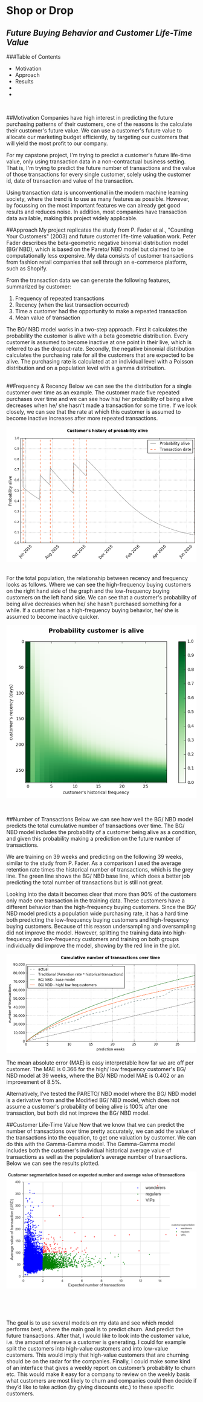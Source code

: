 # **Shop or Drop**
## *Future Buying Behavior and Customer Life-Time Value*

###Table of Contents
* Motivation
* Approach
* Results
*
*
<br>

##Motivation
Companies have high interest in predicting the future purchasing patterns of their customers, one of the reasons is the calculate their customer's future value. We can use a customer's future value to allocate our marketing budget efficiently, by targeting our customers that will yield the most profit to our company.  

For my capstone project, I'm trying to predict a customer's future life-time value, only using transaction data in a non-contractual business setting. That is, I'm trying to predict the future number of transactions and the value of those transactions for every single customer, solely using the customer id, date of transaction and value of the transaction.

Using transaction data is unconventional in the modern machine learning society, where the trend is to use as many features as possible. However, by focussing on the most important features we can already get good results and reduces noise. In addition, most companies have transaction data available, making this project widely applicable.
<br>

##Approach
My project replicates the study from P. Fader et al., "Counting Your Customers" (2003) and future customer life-time valuation work. Peter Fader describes the beta-geometric negative binomial distribution model (BG/ NBD), which is based on the Pareto/ NBD model but claimed to be computationally less expensive. My data consists of customer transactions from fashion retail companies that sell through an e-commerce platform, such as Shopify.

From the transaction data we can generate the following features, summarized by customer:
  1. Frequency of repeated transactions
  2. Recency (when the last transaction occurred)
  3. Time a customer had the opportunity to make a repeated transaction
  4. Mean value of transaction

The BG/ NBD model works in a two-step approach. First it calculates the probability the customer is alive with a beta geometric distribution. Every customer is assumed to become inactive at one point in their live, which is referred to as the dropout-rate. Secondly, the negative binomial distribution calculates the purchasing rate for all the customers that are expected to be alive. The purchasing rate is calculated at an individual level with a Poisson distribution and on a population level with a gamma distribution.  
<br>

##Frequency & Recency
Below we can see the the distribution for a single customer over time as an example. The customer made five repeated purchases over time and we can see how his/ her probability of being alive decreases when he/ she hasn't made a transaction for some time. If we look closely, we can see that the rate at which this customer is assumed to become inactive increases after more repeated transactions.

![Single distribution](/img/single_distribution.png)

<br>
For the total population, the relationship between recency and frequency looks as follows. Where we can see the high-frequency buying customers on the right hand side of the graph and the low-frequency buying customers on the left hand side. We can see that a customer's probability of being alive decreases when he/ she hasn't purchased something for a while. If a customer has a high-frequency buying behavior, he/ she is assumed to become inactive quicker.

![Recency frequency population](/img/rec_freq_population.png)

<br>


##Number of Transactions
Below we can see how well the BG/ NBD model predicts the total cumulative number of transactions over time. The BG/ NBD model includes the probability of a customer being alive as a condition, and given this probability making a prediction on the future number of transactions.

We are training on 39 weeks and predicting on the following 39 weeks, similar to the study from P. Fader. As a comparison I used the average retention rate times the historical number of transactions, which is the grey line. The green line shows the BG/ NBD base line, which does a better job predicting the total number of transactions but is still not great.

Looking into the data it becomes clear that more than 90% of the customers only made one transaction in the training data. These customers have a different behavior than the high-frequency buying customers. Since the BG/ NBD model predicts a population wide purchasing rate, it has a hard time both predicting the low-frequency buying customers and high-frequency buying customers. Because of this reason undersampling and oversampling did not improve the model. However, splitting the training data into high-frequency and low-frequency customers and training on both groups individually did improve the model, showing by the red line in the plot.

![Cumulative number of transactions over time](/img/cum_num_trans.png)

The mean absolute error (MAE) is easy interpretable how far we are off per customer. The MAE is 0.366 for the high/ low frequency customer's BG/ NBD model at 39 weeks, where the BG/ NBD model MAE is 0.402 or an improvement of 8.5%.

Alternatively, I've tested the PARETO/ NBD model where the BG/ NBD model is a derivative from and the Modified BG/ NBD model, which does not assume a customer's probability of being alive is 100% after one transaction, but both did not improve the BG/ NBD model.
<br>

##Customer Life-Time Value
Now that we know that we can predict the number of transactions over time pretty accurately, we can add the value of the transactions into the equation, to get one valuation by customer. We can do this with the Gamma-Gamma model. The Gamma-Gamma model includes both the customer's individual historical average value of transactions as well as the population's average number of transactions. Below we can see the results plotted.  

![CLV](/img/CLV.png)


<br>
<br>
<br>

The goal is to use several models on my data and see which model performs best, where the main goal is to predict churn. And predict the future transactions.
After that, I would like to look into the customer value, i.e. the amount of revenue a customer is generating. I could for example split the customers into high-value customers and into low-value customers. This would imply that high-value customers that are churning should be on the radar for the companies.
Finally, I could make some kind of an interface that gives a weekly report on customer’s probability to churn etc. This would make it easy for a company to review on the weekly basis what customers are most likely to churn and companies could then decide if they’d like to take action (by giving discounts etc.) to these specific customers.
